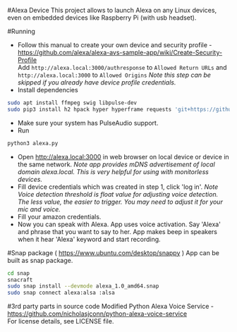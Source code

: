 #Alexa Device
This project allows to launch Alexa on any Linux devices, even on embedded devices like Raspberry Pi (with usb headset).

#Running
* Follow this manual to create your own device and security profile - https://github.com/alexa/alexa-avs-sample-app/wiki/Create-Security-Profile  
Add `http://alexa.local:3000/authresponse` to `Allowed Return URLs` and `http://alexa.local:3000` to `Allowed Origins`
_Note this step can be skipped if you already have device profile credentials._
* Install dependencies
```bash
sudo apt install ffmpeg swig libpulse-dev
sudo pip3 install h2 hpack hyper hyperframe requests 'git+https://github.com/moaxey/python-zeroconf' pocketsphinx pyaudio
```
* Make sure your system has PulseAudio support.
* Run
```bash
python3 alexa.py
```
* Open http://alexa.local:3000 in web browser on local device or device in the same network.
_Note app provides mDNS advertisement of local domain alexa.local. This is very helpful for using with monitorless devices._
* Fill device credentials which was created in step 1, click 'log in'.
_Note Voice detection threshold is float value for adjusting voice detection. The less value, the easier to trigger. You may need to adjust it for your mic and voice._
* Fill your amazon credentials.
* Now you can speak with Alexa. App uses voice activation. Say 'Alexa' and phrase that you want to say to her. App makes beep in speakers when it hear 'Alexa' keyword and start recording.

#Snap package ( https://www.ubuntu.com/desktop/snappy )
App can be built as snap package.
```bash
cd snap
snacraft
sudo snap install --devmode alexa_1.0_amd64.snap
sudo snap connect alexa:alsa :alsa
```

#3rd party parts in source code
Modified Python Alexa Voice Service - https://github.com/nicholasjconn/python-alexa-voice-service  
For license details, see LICENSE file.
